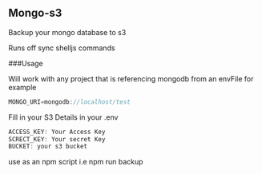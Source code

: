 ## Mongo-s3
Backup your mongo database to s3

Runs off sync shelljs commands


###Usage

Will work with any project that is referencing mongodb from an envFile
for example
```javascript
MONGO_URI=mongodb://localhost/test
```

Fill in your S3 Details in your .env
```javascript
ACCESS_KEY: Your Access Key
SCRECT_KEY: Your secret Key
BUCKET: your s3 bucket
```

use as an npm script
i.e npm run backup
